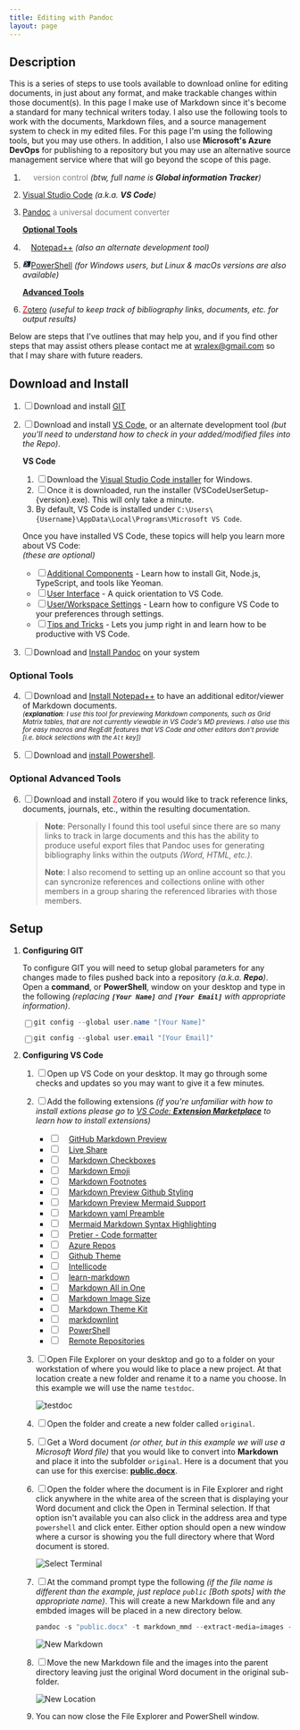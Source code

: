 ```yaml
---
title: Editing with Pandoc
layout: page
---
```

## Description

This is a series of steps to use tools available to download online for
editing documents, in just about any format, and make trackable changes
within those document(s). In this page I make use of Markdown since it's become a
standard for many technical writers today. I also use the following tools to
work with the documents, Markdown files, and a source management system to check
in my edited files. For this page I'm using the following tools, but you may use
others. In addition, I also use **Microsoft's Azure DevOps** for publishing to a
repository but you may use an alternative source management service where that
will go beyond the scope of this page.

1. [<img src="https://git-scm.com/images/logo@2x.png" height="15"/>][GIT]
   <span style="color: grey;">version control</span>
   _(btw, full name is **Global information Tracker**)_
1. [Visual Studio Code] _(a.k.a. **VS Code**)_
1. [Pandoc] <span style="color: grey;">a universal document converter</span>

   **<u>Optional Tools</u>**

1. [<img
   src="https://notepad-plus-plus.org/images/logo.svg"
   height="15" />Notepad++][Notepad++] _(also an alternate development tool)_
1. [<img src="data:image/jpeg;base64,/9j/4AAQSkZJRgABAQAAAQABAAD/2wCEAAYGBgYHBgc
   ICAcKCwoLCg8ODAwODxYQERAREBYiFRkVFRkVIh4kHhweJB42KiYmKjY+NDI0PkxERExfWl98fKcB
   BgYGBgcGBwgIBwoLCgsKDw4MDA4PFhAREBEQFiIVGRUVGRUiHiQeHB4kHjYqJiYqNj40MjQ+TERET
   F9aX3x8p//CABEIAC4ALgMBIgACEQEDEQH/xAAdAAABAwUBAAAAAAAAAAAAAAAIAAYHAQIDBAUJ/9
   oACAEBAAAAACl5eK23eyg0/YZ5pQyOHUuNWGj1YcQTKPLC9Nxe5DPfrWNqqSov/8QAFgEBAQEAAAA
   AAAAAAAAAAAAAAgME/9oACgICEAMQAAAAvJGb0xjSVGQgv//EADcQAAEDAwMABgcGBwAAAAAAAAMB
   AgQABQYHERITMTJBUWEWM0JVcZTSCBUhMFOiVmJygpWz4v/aAAgBAQABPwCjXyxxzPCe7wBEYuz2P
   kDa5q+aKtekeOe/bb80L6q9Jca9/Wz5oX1V6UYx/EFr+bF9VQrra7ihFg3CLK4bc+gMwvHfq5cFXa
   p0tkGDLmP7EcBDO+A2q6oboUm6xXXQxGRiymumFZ+L0Y5271StRNPGWIA7vZ1WRaCtYqry6RQ8up3
   LvG6ivTwSivTwSvs7W5RWi/3XvkSxx2fADP8AutUrgkHCLl3PkuHGZ/e7d37Uoj60qzmVHnCxiZGJ
   OgTOTBjRnSqDn2t0/RX2q1XwYeJXOOWGTeBO5rHYvbErO0zzbRi1pPavuvT3HhL2zAWU/wCMh3Otd
   bnxFYra13WpZL0/YysSwa/ZdJVsNnQQ2O2NOI3cbfJie2+pF6xTTcJLLjNufdb8X1yMapibs7zqP/
   W2sjHqBf5xZ90tV4MXbrdEKjGM8GJx2a2oMU1yuMOCH1kk4ws/qI5GpUeOKLHDHE3YYRtGxPBrE4p
   WrtsyW55kd0ay3A8cMYAglEB5GOTbn1t83ULI9VYeKxseg47cowQsViSQwjIdR9fGsbZqRi12W52v
   Grp06heJyFgGe1zH07U/XLuxQ3+KPWlOC5ObPrZPudkmx48UrpRSyAPCnNvY7f8AP+R//8QAHxEAA
   gICAQUAAAAAAAAAAAAAAQIAAxExQRASEyEi/9oACAECAQE/AKaRYGJJAEFNZGQ5joFG5SQlOTzC30
   W1niM2Z5fSjt1C+eOn/8QAHhEBAAICAQUAAAAAAAAAAAAAAQACAxExEBITISL/2gAIAQMBAT8AyZO
   xAOY5bjpCVssyDfJCvyHMCeP2u+YV10//2Q==" height="15"/>PowerShell][PowerShell]
   _(for Windows users, but Linux & macOs versions are also available)_

   **<u>Advanced Tools</u>**

1. [<span style="color:red">Z</span>otero] _(useful to keep track of
   bibliography links, documents, etc. for output results)_

Below are steps that I've outlines that may help you, and if you
find other steps that may assist others please contact me at <wralex@gmail.com>
so that I may share with future readers.

## Download and Install

1. <input type="checkbox" />Download and install [GIT][GIT Downloads]
2. <input type="checkbox" />Download and install [VS Code][Visual Studio Code],
   or an alternate development tool _(but you'll need to understand how to_
   _check in your added/modified files into the Repo)_.

   **VS Code**

   1. <input type="checkbox" />Download the [Visual Studio Code installer](https://go.microsoft.com/fwlink/?LinkID=534107) for Windows.
   1. <input type="checkbox" />Once it is downloaded, run the installer (VSCodeUserSetup-{version}.exe). This will only take a minute.
   1. By default, VS Code is installed under `C:\Users\{Username}\AppData\Local\Programs\Microsoft VS Code`.

   Once you have installed VS Code, these topics will help you learn more about VS Code:  
   _(these are optional)_

   - <input type="checkbox" />[Additional Components](https://code.visualstudio.com/docs/setup/additional-components)
     \- Learn how to install Git, Node.js, TypeScript, and tools like Yeoman.
   - <input type="checkbox" />[User Interface](https://code.visualstudio.com/docs/getstarted/userinterface)
     \- A quick orientation to VS Code.
   - <input type="checkbox" />[User/Workspace Settings](https://code.visualstudio.com/docs/getstarted/settings)
     \- Learn how to configure VS Code to your preferences through settings.
   - <input type="checkbox" />[Tips and Tricks](https://code.visualstudio.com/docs/getstarted/tips-and-tricks)
     \- Lets you jump right in and learn how to be productive with VS Code.

3. <input type="checkbox" />Download and [Install Pandoc] on your system

### Optional Tools

4. <input type="checkbox" />Download and [Install Notepad++] to have an additional editor/viewer of
   Markdown documents.  
   <small>_(**explanation**: I use this tool for previewing
   Markdown components, such as Grid Matrix tables, that are not currently
   viewable in VS Code's MD previews. I also use this for easy macros and
   RegEdit features that VS Code and other editors don't provide [i.e. block selections with the `Alt` key])_</small>

5. <input type="checkbox" />Download and [install Powershell].

### Optional Advanced Tools

6. <input type="checkbox" />Download and install <span style="color:red">Z</span>otero if
   you would like to track reference links, documents, journals, etc., within
   the resulting documentation.  
   > **Note**: Personally I found this tool useful since there are so many links
   to track in large documents and this has the ability to produce useful
   export files that Pandoc uses for generating bibliography links within the
   outputs _(Word, HTML, etc.)_.
   >
   > **Note**: I also recomend to setting up an online account so that you can
   syncronize references and collections online with other members in a group
   sharing the referenced libraries with those members.

## Setup

1. **Configuring GIT**

   To configure GIT you will need to setup global parameters for any changes
   made to files pushed back into a repository _(a.k.a. **Repo**)_.  
   Open a **command**, or **PowerShell**, window on your desktop and type in the
   following _(replacing **`[Your Name]`** and **`[Your Email]`** with_
   _appropriate information)_.

   <input type="checkbox" style="float:left;" />
   <i title="Copy Text"  style="float:right;" class="fas fa-clipboard" clip-text='git config --global user.name "[Your Name]"'></i>

   ```powershell
   git config --global user.name "[Your Name]"
   ```

   <input type="checkbox" style="float:left;" />
   <i title="Copy Text"  style="float:right;" class="fas fa-clipboard" clip-text='git config --global user.email "[Your Email]"'></i>

   ```powershell
   git config --global user.email "[Your Email]"
   ```

1. **Configuring VS Code**

   1. <input type="checkbox" />Open up VS Code on your desktop. It may go through some checks and updates
      so you may want to give it a few minutes.
   1. <input type="checkbox" />Add the following extensions _(if you're_
      _unfamiliar with how to install extions please go to_
      _[VS Code: **Extension Marketplace**] to learn how to install extensions)_
      - <input type="checkbox" />[<img src="https://bierner.gallerycdn.vsassets.io/extensions/bierner/github-markdown-preview/0.3.0/1651533762167/Microsoft.VisualStudio.Services.Icons.Default" height="15" />GitHub Markdown Preview][GitHub Markdown Preview]
        <i title="Copy Text" class="fas fa-clipboard" clip-text="GitHub Markdown Preview"></i>
      - <input type="checkbox" />[<img src="https://ms-vsliveshare.gallerycdn.vsassets.io/extensions/ms-vsliveshare/vsliveshare/1.0.5834/1678124842214/Microsoft.VisualStudio.Services.Icons.Default" height="15" />Live Share][Live Share]
        <i title="Copy Text" class="fas fa-clipboard" clip-text="Live Share"></i>
      - <input type="checkbox" />[<img src="https://bierner.gallerycdn.vsassets.io/extensions/bierner/markdown-checkbox/0.4.0/1667513871796/Microsoft.VisualStudio.Services.Icons.Default" height="15" />Markdown Checkboxes][Markdown Checkboxes]
        <i title="Copy Text" class="fas fa-clipboard" clip-text="Markdown Checkboxes"></i>
      - <input type="checkbox" />[<img src="https://bierner.gallerycdn.vsassets.io/extensions/bierner/markdown-emoji/0.3.0/1657843376933/Microsoft.VisualStudio.Services.Icons.Default" height="15" />Markdown Emoji][Markdown Emoji]
        <i title="Copy Text" class="fas fa-clipboard" clip-text="Markdown Emoji"></i>
      - <input type="checkbox" />[<img src="https://bierner.gallerycdn.vsassets.io/extensions/bierner/markdown-footnotes/0.1.1/1668806677422/Microsoft.VisualStudio.Services.Icons.Default" height="15" />Markdown Footnotes][Markdown Footnotes]
        <i title="Copy Text" class="fas fa-clipboard" clip-text="Markdown Footnotes"></i>
      - <input type="checkbox" />[<img src="https://bierner.gallerycdn.vsassets.io/extensions/bierner/markdown-preview-github-styles/1.0.1/1642545629948/Microsoft.VisualStudio.Services.Icons.Default" height="15" />Markdown Preview Github Styling][Markdown Preview Github Styling]
        <i title="Copy Text" class="fas fa-clipboard" clip-text="Markdown Preview Github Styling"></i>
      - <input type="checkbox" />[<img src="https://bierner.gallerycdn.vsassets.io/extensions/bierner/markdown-mermaid/1.17.7/1678235901215/Microsoft.VisualStudio.Services.Icons.Default" height="15" />Markdown Preview Mermaid Support][Markdown Preview Mermaid Support]
        <i title="Copy Text" class="fas fa-clipboard" clip-text="Markdown Preview Mermaid Support"></i>
      - <input type="checkbox" />[<img src="https://bierner.gallerycdn.vsassets.io/extensions/bierner/markdown-yaml-preamble/0.1.0/1631131915840/Microsoft.VisualStudio.Services.Icons.Default" height="15" />Markdown yaml Preamble][Markdown yaml Preamble]
        <i title="Copy Text" class="fas fa-clipboard" clip-text="Markdown yaml Preamble"></i>
      - <input type="checkbox" />[<img src="https://bpruitt-goddard.gallerycdn.vsassets.io/extensions/bpruitt-goddard/mermaid-markdown-syntax-highlighting/1.5.1/1676597143386/Microsoft.VisualStudio.Services.Icons.Default" height="15" />Mermaid Markdown Syntax Highlighting][Mermaid Markdown Syntax Highlighting]
        <i title="Copy Text" class="fas fa-clipboard" clip-text="Mermaid Markdown Syntax Highlighting"></i>
      - <input type="checkbox" />[<img src="https://esbenp.gallerycdn.vsassets.io/extensions/esbenp/prettier-vscode/9.10.4/1673460374911/Microsoft.VisualStudio.Services.Icons.Default" height="15" />Pretier - Code formatter][Pretier - Code formatter]
        <i title="Copy Text" class="fas fa-clipboard" clip-text="Pretier - Code formatter"></i>
      - <input type="checkbox" />[<img src="https://ms-vscode.gallerycdn.vsassets.io/extensions/ms-vscode/azure-repos/0.29.2023030801/1678268706093/Microsoft.VisualStudio.Services.Icons.Default" height="15" />Azure Repos][Azure Repos]
        <i title="Copy Text" class="fas fa-clipboard" clip-text="Azure Repos"></i>
      - <input type="checkbox" />[<img src="https://github.gallerycdn.vsassets.io/extensions/github/github-vscode-theme/6.3.3/1673918670432/Microsoft.VisualStudio.Services.Icons.Default" height="15" />Github Theme][Github Theme]
        <i title="Copy Text" class="fas fa-clipboard" clip-text="Github Theme"></i>
      - <input type="checkbox" />[<img src="https://visualstudioexptteam.gallerycdn.vsassets.io/extensions/visualstudioexptteam/vscodeintellicode/1.2.30/1673034060126/Microsoft.VisualStudio.Services.Icons.Default" height="15" />Intellicode][Intellicode]
        <i title="Copy Text" class="fas fa-clipboard" clip-text="Intellicode"></i>
      - <input type="checkbox" />[<img src="https://docsmsft.gallerycdn.vsassets.io/extensions/docsmsft/docs-markdown/0.2.117/1670976096682/Microsoft.VisualStudio.Services.Icons.Default" height="15" />learn-markdown][learn-markdown]
        <i title="Copy Text" class="fas fa-clipboard" clip-text="learn-markdown"></i>
      - <input type="checkbox" />[<img src="https://yzhang.gallerycdn.vsassets.io/extensions/yzhang/markdown-all-in-one/3.5.0/1668948176406/Microsoft.VisualStudio.Services.Icons.Default" height="15" />Markdown All in One][Markdown All in One]
        <i title="Copy Text" class="fas fa-clipboard" clip-text="Markdown All in One"></i>
      - <input type="checkbox" />[<img src="https://bierner.gallerycdn.vsassets.io/extensions/bierner/markdown-image-size/0.0.4/1556842265146/Microsoft.VisualStudio.Services.Icons.Default" height="15" />Markdown Image Size][Markdown Image Size]
        <i title="Copy Text" class="fas fa-clipboard" clip-text="Markdown Image Size"></i>
      - <input type="checkbox" />[<img src="https://ms-vscode.gallerycdn.vsassets.io/extensions/ms-vscode/theme-markdownkit/0.1.4/1499504007109/Microsoft.VisualStudio.Services.Icons.Default" height="15" />Markdown Theme Kit][Markdown Theme Kit]
        <i title="Copy Text" class="fas fa-clipboard" clip-text="Markdown Theme Kit"></i>
      - <input type="checkbox" />[<img src="https://davidanson.gallerycdn.vsassets.io/extensions/davidanson/vscode-markdownlint/0.49.0/1673500187272/Microsoft.VisualStudio.Services.Icons.Default" height="15" />markdownlint][markdownlint]
        <i title="Copy Text" class="fas fa-clipboard" clip-text="markdownlint"></i>
      - <input type="checkbox" />[<img src="https://ms-vscode.gallerycdn.vsassets.io/extensions/ms-vscode/powershell/2023.2.1/1677183697434/Microsoft.VisualStudio.Services.Icons.Default" height="15" />PowerShell][VS Code PowerShell]
        <i title="Copy Text" class="fas fa-clipboard" clip-text="PowerShell"></i>
      - <input type="checkbox" />[<img src="https://ms-vscode.gallerycdn.vsassets.io/extensions/ms-vscode/remote-repositories/0.31.2023030901/1678353498718/Microsoft.VisualStudio.Services.Icons.Default" height="15" />Remote Repositories][Remote Repositories]
        <i title="Copy Text" class="fas fa-clipboard" clip-text="Remote Repositories"></i>
   1. <input type="checkbox" />Open File Explorer on your desktop and go to a folder on your workstation
      of where you would like to place a new project. At that location create a
      new folder and rename it to a name you choose. In this example we will use
      the name `testdoc`<i title="Copy Text"  style="float:right;" class="fas fa-clipboard" clip-text='testdoc'></i>.

      ![testdoc](images/new_testdoc_folder.png)
   1. <input type="checkbox" />Open the folder and create a new folder called `original`<i title="Copy Text"  style="float:right;" class="fas fa-clipboard" clip-text='original'></i>.
   1. <input type="checkbox" />Get a Word document _(or other, but in this_
      _example we will use a Microsoft Word file)_ that you would like to
      convert into **Markdown** and place it into the subfolder `original`. Here
      is a document that you can use for this exercise:
      **[public.docx](samples/public.docx)**.
   1. <input type="checkbox" />Open the folder where the document is in File
      Explorer and right click anywhere in the white area of the screen that is
      displaying your Word document and click the Open in Terminal selection.
      If that option isn't available you can also click in the address area and
      type `powershell` and click enter. Either option should open a new window
      where a cursor is showing you the full directory where that Word document
      is stored.

      ![Select Terminal](images/Select_terminal.png)

   1. <input type="checkbox" />At the command prompt type the following _(if the_
      _file name is different than the example, just replace `public` [Both_
      _spots] with the appropriate name)_. This will create a new Markdown file
      and any embded images will be placed in a new directory below.

      ```powershell
      pandoc -s "public.docx" -t markdown_mmd --extract-media=images -o "public.md"
      ```

      ![New Markdown](images/new_markdown.png)

   1. <input type="checkbox" />Move the new Markdown file and the images
      into the parent directory leaving just the original Word document in the
      original sub-folder.

      ![New Location](images/new_location.png)

   1. You can now close the File Explorer and PowerShell window.

[GIT]: https://git-scm.com/about "git --local-branching-on-the-cheap"
[GIT Downloads]: https://git-scm.com/downloads "git --fast-version-control"
[Visual Studio Code]: https://code.visualstudio.com "Microsoft's Visual Studio Code"
[Pandoc]: https://pandoc.org "Pandoc, a universal document converter"
[Notepad++]: https://notepad-plus-plus.org "Notepad++, a free source code editor and Notepad replacement"
[Install Pandoc]: https://pandoc.org/installing.html "Download and install Pandoc"
[Install Notepad++]: https://notepad-plus-plus.org/downloads "Notepad++ Downloads"
[PowerShell]: https://learn.microsoft.com/en-us/powershell/scripting/overview
[Install Powershell]: https://learn.microsoft.com/en-us/powershell/scripting/install/installing-powershell-on-windows "Installing PowerShell on Windows"
[<span style="color:red">z</span>otero]: https://www.zotero.org "zotero, Your personal research assistant"
[VS Code: **Extension Marketplace**]: https://code.visualstudio.com/docs/editor/extension-marketplace
[GitHub Markdown Preview]: https://marketplace.visualstudio.com/items?itemName=bierner.github-markdown-preview
[Live Share]: https://marketplace.visualstudio.com/items?itemName=MS-vsliveshare.vsliveshare
[Markdown Checkboxes]: https://marketplace.visualstudio.com/items?itemName=bierner.markdown-checkbox
[Markdown Emoji]: https://marketplace.visualstudio.com/items?itemName=bierner.markdown-emoji
[Markdown Footnotes]: https://marketplace.visualstudio.com/items?itemName=bierner.markdown-footnotes
[Markdown Preview Github Styling]: https://marketplace.visualstudio.com/items?itemName=bierner.markdown-preview-github-styles
[Markdown Preview Mermaid Support]: https://marketplace.visualstudio.com/items?itemName=bierner.markdown-mermaid
[Markdown yaml Preamble]: https://marketplace.visualstudio.com/items?itemName=bierner.markdown-yaml-preamble
[Mermaid Markdown Syntax Highlighting]: https://marketplace.visualstudio.com/items?itemName=bpruitt-goddard.mermaid-markdown-syntax-highlighting
[Pretier - Code formatter]: https://marketplace.visualstudio.com/items?itemName=esbenp.prettier-vscode
[Azure Repos]: https://marketplace.visualstudio.com/items?itemName=ms-vscode.azure-repos
[Github Theme]: https://marketplace.visualstudio.com/items?itemName=GitHub.github-vscode-theme
[Intellicode]: https://marketplace.visualstudio.com/items?itemName=VisualStudioExptTeam.vscodeintellicode
[learn-markdown]: https://marketplace.visualstudio.com/items?itemName=docsmsft.docs-markdown
[Markdown All in One]: https://marketplace.visualstudio.com/items?itemName=yzhang.markdown-all-in-one
[Markdown Image Size]: https://marketplace.visualstudio.com/items?itemName=bierner.markdown-image-size
[Markdown Theme Kit]: https://marketplace.visualstudio.com/items?itemName=ms-vscode.Theme-MarkdownKit
[markdownlint]: https://marketplace.visualstudio.com/items?itemName=DavidAnson.vscode-markdownlint
[VS Code PowerShell]: https://marketplace.visualstudio.com/items?itemName=ms-vscode.PowerShell
[Remote Repositories]: https://marketplace.visualstudio.com/items?itemName=ms-vscode.remote-repositories

